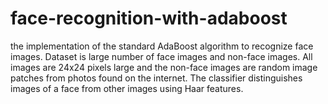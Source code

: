# face-recognition-with-adaboost

the implementation of the standard AdaBoost algorithm to recognize face images. Dataset is  large number of
face images and non-face images. All images are 24x24 pixels
large and the non-face images are random image patches from photos found on the internet. The classifier
distinguishes images of a face from other images using Haar features.
